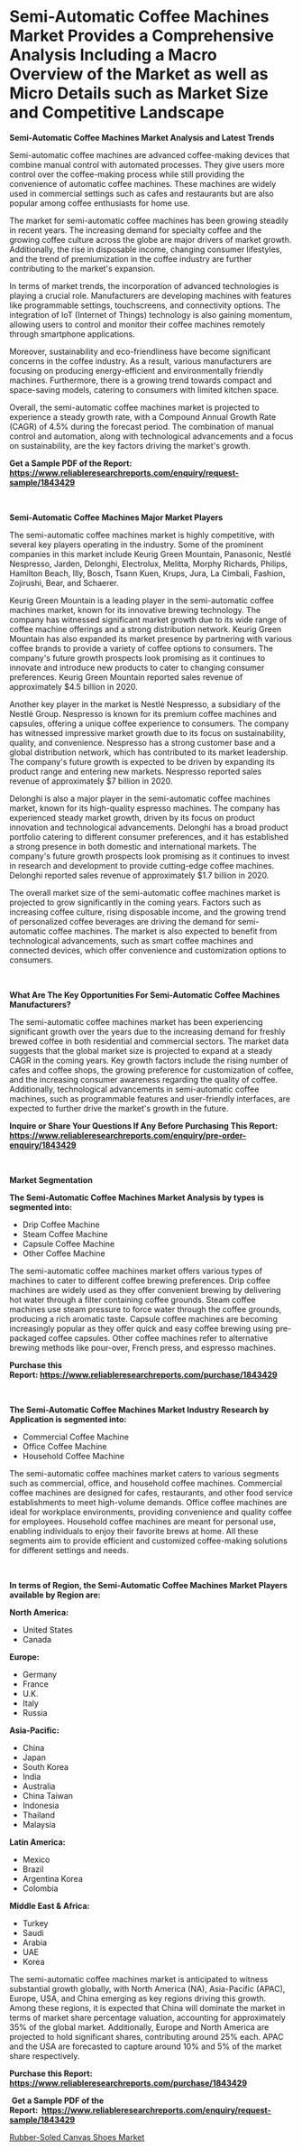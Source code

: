 <p><h1>Semi-Automatic Coffee Machines Market Provides a Comprehensive Analysis Including a Macro Overview of the Market as well as Micro Details such as Market Size and Competitive Landscape</h1></p><p><strong>Semi-Automatic Coffee Machines Market Analysis and Latest Trends</strong></p>
<p><p>Semi-automatic coffee machines are advanced coffee-making devices that combine manual control with automated processes. They give users more control over the coffee-making process while still providing the convenience of automatic coffee machines. These machines are widely used in commercial settings such as cafes and restaurants but are also popular among coffee enthusiasts for home use.</p><p>The market for semi-automatic coffee machines has been growing steadily in recent years. The increasing demand for specialty coffee and the growing coffee culture across the globe are major drivers of market growth. Additionally, the rise in disposable income, changing consumer lifestyles, and the trend of premiumization in the coffee industry are further contributing to the market's expansion.</p><p>In terms of market trends, the incorporation of advanced technologies is playing a crucial role. Manufacturers are developing machines with features like programmable settings, touchscreens, and connectivity options. The integration of IoT (Internet of Things) technology is also gaining momentum, allowing users to control and monitor their coffee machines remotely through smartphone applications.</p><p>Moreover, sustainability and eco-friendliness have become significant concerns in the coffee industry. As a result, various manufacturers are focusing on producing energy-efficient and environmentally friendly machines. Furthermore, there is a growing trend towards compact and space-saving models, catering to consumers with limited kitchen space.</p><p>Overall, the semi-automatic coffee machines market is projected to experience a steady growth rate, with a Compound Annual Growth Rate (CAGR) of 4.5% during the forecast period. The combination of manual control and automation, along with technological advancements and a focus on sustainability, are the key factors driving the market's growth.</p></p>
<p><strong>Get a Sample PDF of the Report:&nbsp; <a href="https://www.reliableresearchreports.com/enquiry/request-sample/1843429">https://www.reliableresearchreports.com/enquiry/request-sample/1843429</a></strong></p>
<p>&nbsp;</p>
<p><strong>Semi-Automatic Coffee Machines Major Market Players</strong></p>
<p><p>The semi-automatic coffee machines market is highly competitive, with several key players operating in the industry. Some of the prominent companies in this market include Keurig Green Mountain, Panasonic, Nestlé Nespresso, Jarden, Delonghi, Electrolux, Melitta, Morphy Richards, Philips, Hamilton Beach, Illy, Bosch, Tsann Kuen, Krups, Jura, La Cimbali, Fashion, Zojirushi, Bear, and Schaerer.</p><p>Keurig Green Mountain is a leading player in the semi-automatic coffee machines market, known for its innovative brewing technology. The company has witnessed significant market growth due to its wide range of coffee machine offerings and a strong distribution network. Keurig Green Mountain has also expanded its market presence by partnering with various coffee brands to provide a variety of coffee options to consumers. The company's future growth prospects look promising as it continues to innovate and introduce new products to cater to changing consumer preferences. Keurig Green Mountain reported sales revenue of approximately $4.5 billion in 2020.</p><p>Another key player in the market is Nestlé Nespresso, a subsidiary of the Nestlé Group. Nespresso is known for its premium coffee machines and capsules, offering a unique coffee experience to consumers. The company has witnessed impressive market growth due to its focus on sustainability, quality, and convenience. Nespresso has a strong customer base and a global distribution network, which has contributed to its market leadership. The company's future growth is expected to be driven by expanding its product range and entering new markets. Nespresso reported sales revenue of approximately $7 billion in 2020.</p><p>Delonghi is also a major player in the semi-automatic coffee machines market, known for its high-quality espresso machines. The company has experienced steady market growth, driven by its focus on product innovation and technological advancements. Delonghi has a broad product portfolio catering to different consumer preferences, and it has established a strong presence in both domestic and international markets. The company's future growth prospects look promising as it continues to invest in research and development to provide cutting-edge coffee machines. Delonghi reported sales revenue of approximately $1.7 billion in 2020.</p><p>The overall market size of the semi-automatic coffee machines market is projected to grow significantly in the coming years. Factors such as increasing coffee culture, rising disposable income, and the growing trend of personalized coffee beverages are driving the demand for semi-automatic coffee machines. The market is also expected to benefit from technological advancements, such as smart coffee machines and connected devices, which offer convenience and customization options to consumers.</p></p>
<p>&nbsp;</p>
<p><strong>What Are The Key Opportunities For Semi-Automatic Coffee Machines Manufacturers?</strong></p>
<p><p>The semi-automatic coffee machines market has been experiencing significant growth over the years due to the increasing demand for freshly brewed coffee in both residential and commercial sectors. The market data suggests that the global market size is projected to expand at a steady CAGR in the coming years. Key growth factors include the rising number of cafes and coffee shops, the growing preference for customization of coffee, and the increasing consumer awareness regarding the quality of coffee. Additionally, technological advancements in semi-automatic coffee machines, such as programmable features and user-friendly interfaces, are expected to further drive the market's growth in the future.</p></p>
<p><strong>Inquire or Share Your Questions If Any Before Purchasing This Report: <a href="https://www.reliableresearchreports.com/enquiry/pre-order-enquiry/1843429">https://www.reliableresearchreports.com/enquiry/pre-order-enquiry/1843429</a></strong></p>
<p>&nbsp;</p>
<p><strong>Market Segmentation</strong></p>
<p><strong>The Semi-Automatic Coffee Machines Market Analysis by types is segmented into:</strong></p>
<p><ul><li>Drip Coffee Machine</li><li>Steam Coffee Machine</li><li>Capsule Coffee Machine</li><li>Other Coffee Machine</li></ul></p>
<p><p>The semi-automatic coffee machines market offers various types of machines to cater to different coffee brewing preferences. Drip coffee machines are widely used as they offer convenient brewing by delivering hot water through a filter containing coffee grounds. Steam coffee machines use steam pressure to force water through the coffee grounds, producing a rich aromatic taste. Capsule coffee machines are becoming increasingly popular as they offer quick and easy coffee brewing using pre-packaged coffee capsules. Other coffee machines refer to alternative brewing methods like pour-over, French press, and espresso machines.</p></p>
<p><strong>Purchase this Report:&nbsp;<a href="https://www.reliableresearchreports.com/purchase/1843429">https://www.reliableresearchreports.com/purchase/1843429</a></strong></p>
<p>&nbsp;</p>
<p><strong>The Semi-Automatic Coffee Machines Market Industry Research by Application is segmented into:</strong></p>
<p><ul><li>Commercial Coffee Machine</li><li>Office Coffee Machine</li><li>Household Coffee Machine</li></ul></p>
<p><p>The semi-automatic coffee machines market caters to various segments such as commercial, office, and household coffee machines. Commercial coffee machines are designed for cafes, restaurants, and other food service establishments to meet high-volume demands. Office coffee machines are ideal for workplace environments, providing convenience and quality coffee for employees. Household coffee machines are meant for personal use, enabling individuals to enjoy their favorite brews at home. All these segments aim to provide efficient and customized coffee-making solutions for different settings and needs.</p></p>
<p>&nbsp;</p>
<p><strong>In terms of Region, the Semi-Automatic Coffee Machines Market Players available by Region are:</strong></p>
<p>
    <p> <strong> North America: </strong>
        <ul>
            <li>United States</li>
            <li>Canada</li>
        </ul>
        </p> 
    <p> <strong> Europe: </strong>
        <ul>
            <li>Germany</li>
            <li>France</li>
            <li>U.K.</li>
            <li>Italy</li>
            <li>Russia</li>
        </ul>
        </p> 
    <p> <strong> Asia-Pacific: </strong>
        <ul>
            <li>China</li>
            <li>Japan</li>
            <li>South Korea</li>
            <li>India</li>
            <li>Australia</li>
            <li>China Taiwan</li>
            <li>Indonesia</li>
            <li>Thailand</li>
            <li>Malaysia</li>
        </ul>
        </p> 
    <p> <strong> Latin America: </strong>
        <ul>
            <li>Mexico</li>
            <li>Brazil</li>
            <li>Argentina Korea</li>
            <li>Colombia</li>
        </ul>
        </p> 
    <p> <strong> Middle East & Africa: </strong>
        <ul>
            <li>Turkey</li>
            <li>Saudi</li>
            <li>Arabia</li>
            <li>UAE</li>
            <li>Korea</li>
        </ul>
    </p>
    </p>
<p><p>The semi-automatic coffee machines market is anticipated to witness substantial growth globally, with North America (NA), Asia-Pacific (APAC), Europe, USA, and China emerging as key regions driving this growth. Among these regions, it is expected that China will dominate the market in terms of market share percentage valuation, accounting for approximately 35% of the global market. Additionally, Europe and North America are projected to hold significant shares, contributing around 25% each. APAC and the USA are forecasted to capture around 10% and 5% of the market share respectively.</p></p>
<p><strong>Purchase this Report: <a href="https://www.reliableresearchreports.com/purchase/1843429">https://www.reliableresearchreports.com/purchase/1843429</a></strong></p>
<p>&nbsp;<strong>Get a Sample PDF of the Report:&nbsp;&nbsp;<a href="https://www.reliableresearchreports.com/enquiry/request-sample/1843429">https://www.reliableresearchreports.com/enquiry/request-sample/1843429</a></strong></p>
<p><strong></strong></p>
<p><p><a href="https://github.com/ashepherd82/Market-Research-Report-List-2/blob/main/rubber-soled-canvas-shoes-market.md">Rubber-Soled Canvas Shoes Market</a></p></p>